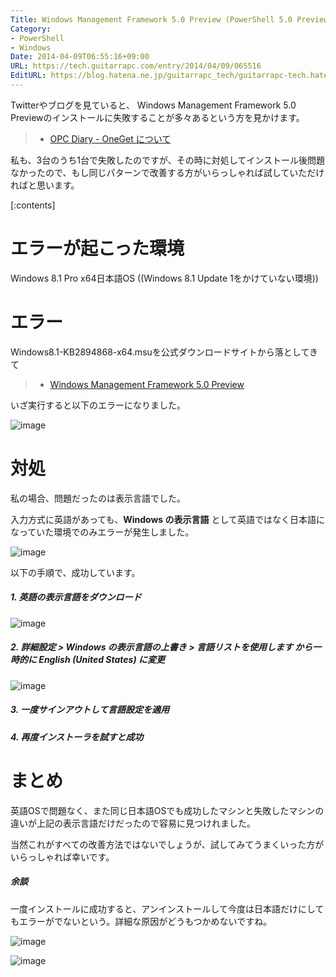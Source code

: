 ```yaml
---
Title: Windows Management Framework 5.0 Preview (PowerShell 5.0 Preview) のインストールが失敗する場合の対処
Category:
- PowerShell
- Windows
Date: 2014-04-09T06:55:16+09:00
URL: https://tech.guitarrapc.com/entry/2014/04/09/065516
EditURL: https://blog.hatena.ne.jp/guitarrapc_tech/guitarrapc-tech.hatenablog.com/atom/entry/12921228815721621898
---
```


Twitterやブログを見ていると、 Windows Management Framework 5.0 Previewのインストールに失敗することが多々あるという方を見かけます。

> - [OPC Diary - OneGet について](https://opcdiary.net/?p=28038)

私も、3台のうち1台で失敗したのですが、その時に対処してインストール後問題なかったので、もし同じパターンで改善する方がいらっしゃれば試していただければと思います。

[:contents]

# エラーが起こった環境

Windows 8.1 Pro x64日本語OS ((Windows 8.1 Update 1をかけていない環境))

# エラー

Windows8.1-KB2894868-x64.msuを公式ダウンロードサイトから落としてきて

> - [Windows Management Framework 5.0 Preview](https://www.microsoft.com/en-us/download/details.aspx?id=42316)

いざ実行すると以下のエラーになりました。

![image](https://cdn-ak.f.st-hatena.com/images/fotolife/g/guitarrapc_tech/20140409/20140409063909.png)

# 対処

私の場合、問題だったのは表示言語でした。

入力方式に英語があっても、**Windows の表示言語** として英語ではなく日本語になっていた環境でのみエラーが発生しました。

![image](https://cdn-ak.f.st-hatena.com/images/fotolife/g/guitarrapc_tech/20140409/20140409064329.png)

以下の手順で、成功しています。

##### 1. 英語の表示言語をダウンロード

![image](https://cdn-ak.f.st-hatena.com/images/fotolife/g/guitarrapc_tech/20140409/20140409064729.png)

##### 2. 詳細設定 > Windows の表示言語の上書き > **言語リストを使用します** から一時的に English (United States) に変更

![image](https://cdn-ak.f.st-hatena.com/images/fotolife/g/guitarrapc_tech/20140409/20140409064754.png)

##### 3. 一度サインアウトして言語設定を適用

##### 4. 再度インストーラを試すと成功

# まとめ

英語OSで問題なく、また同じ日本語OSでも成功したマシンと失敗したマシンの違いが上記の表示言語だけだったので容易に見つけれました。

当然これがすべての改善方法ではないでしょうが、試してみてうまくいった方がいらっしゃれば幸いです。

##### 余談

一度インストールに成功すると、アンインストールして今度は日本語だけにしてもエラーがでないという。詳細な原因がどうもつかめないですね。

![image](https://cdn-ak.f.st-hatena.com/images/fotolife/g/guitarrapc_tech/20140409/20140409064824.png)

![image](https://cdn-ak.f.st-hatena.com/images/fotolife/g/guitarrapc_tech/20140409/20140409064827.png)
